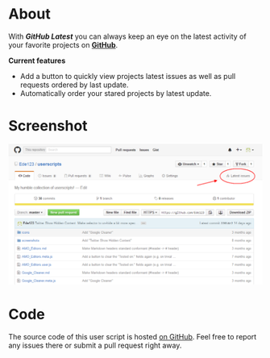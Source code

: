 # About
With **_GitHub Latest_** you can always keep an eye on the latest activity of your favorite projects on [**GitHub**](https://github.com/).

**Current features**
- Add a button to quickly view projects latest issues as well as pull requests ordered by last update.
- Automatically order your stared projects by latest update.

# Screenshot
![](https://raw.githubusercontent.com/Ede123/userscripts/master/screenshots/GitHub_Latest_1.png)

# Code
The source code of this user script is hosted [on GitHub](https://github.com/Ede123/userscripts). Feel free to report any issues there or submit a pull request right away.